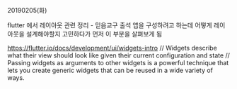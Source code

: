 20190205(화)

flutter 에서 레이아웃 관련 정리
    - 믿음교구 출석 앱을 구성하려고 하는데 어떻게 레이아웃을 설계해야할지 고민하다가 먼저 이 부분을 살펴보게 됨

https://flutter.io/docs/development/ui/widgets-intro
// Widgets describe what their view should look like given their current configuration and state
// Passing widgets as arguments to other widgets is a powerful technique that lets you create generic widgets that can be reused in a wide variety of ways.